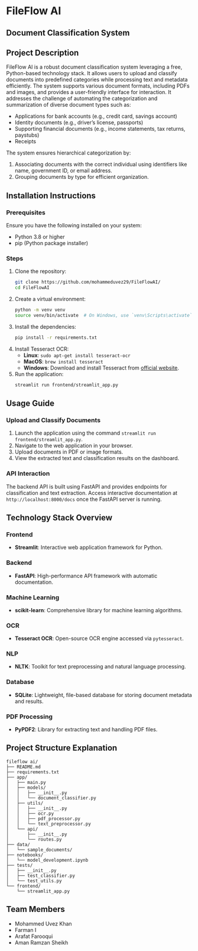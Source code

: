 # FileFlow AI

## Document Classification System

## Project Description
FileFlow AI is a robust document classification system leveraging a free, Python-based technology stack. It allows users to upload and classify documents into predefined categories while processing text and metadata efficiently. The system supports various document formats, including PDFs and images, and provides a user-friendly interface for interaction. It addresses the challenge of automating the categorization and summarization of diverse document types such as:
- Applications for bank accounts (e.g., credit card, savings account)
- Identity documents (e.g., driver’s license, passports)
- Supporting financial documents (e.g., income statements, tax returns, paystubs)
- Receipts

The system ensures hierarchical categorization by:
1. Associating documents with the correct individual using identifiers like name, government ID, or email address.
2. Grouping documents by type for efficient organization.

## Installation Instructions

### Prerequisites
Ensure you have the following installed on your system:
- Python 3.8 or higher
- pip (Python package installer)

### Steps
1. Clone the repository:
   ```bash
   git clone https://github.com/mohammeduvez29/FileFlowAI/
   cd FileFlowAI
   ```
2. Create a virtual environment:
   ```bash
   python -m venv venv
   source venv/bin/activate  # On Windows, use `venv\Scripts\activate`
   ```
3. Install the dependencies:
   ```bash
   pip install -r requirements.txt
   ```
4. Install Tesseract OCR:
   - **Linux**: `sudo apt-get install tesseract-ocr`
   - **MacOS**: `brew install tesseract`
   - **Windows**: Download and install Tesseract from [official website](https://github.com/tesseract-ocr/tesseract).
5. Run the application:
   ```bash
   streamlit run frontend/streamlit_app.py
   ```

## Usage Guide

### Upload and Classify Documents
1. Launch the application using the command `streamlit run frontend/streamlit_app.py`.
2. Navigate to the web application in your browser.
3. Upload documents in PDF or image formats.
4. View the extracted text and classification results on the dashboard.

### API Interaction
The backend API is built using FastAPI and provides endpoints for classification and text extraction. Access interactive documentation at `http://localhost:8000/docs` once the FastAPI server is running.

## Technology Stack Overview

### Frontend
- **Streamlit**: Interactive web application framework for Python.

### Backend
- **FastAPI**: High-performance API framework with automatic documentation.

### Machine Learning
- **scikit-learn**: Comprehensive library for machine learning algorithms.

### OCR
- **Tesseract OCR**: Open-source OCR engine accessed via `pytesseract`.

### NLP
- **NLTK**: Toolkit for text preprocessing and natural language processing.

### Database
- **SQLite**: Lightweight, file-based database for storing document metadata and results.

### PDF Processing
- **PyPDF2**: Library for extracting text and handling PDF files.

## Project Structure Explanation
```
fileflow ai/
├── README.md
├── requirements.txt
├── app/
│   ├── main.py
│   ├── models/
│   │   ├── __init__.py
│   │   └── document_classifier.py
│   ├── utils/
│   │   ├── __init__.py
│   │   ├── ocr.py
│   │   ├── pdf_processor.py
│   │   └── text_preprocessor.py
│   └── api/
│       ├── __init__.py
│       └── routes.py
├── data/
│   └── sample_documents/
├── notebooks/
│   └── model_development.ipynb
├── tests/
│   ├── __init__.py
│   ├── test_classifier.py
│   └── test_utils.py
└── frontend/
    └── streamlit_app.py
```

## Team Members
- Mohammed Uvez Khan        
- Farman I
- Arafat Farooqui
- Aman Ramzan Sheikh

